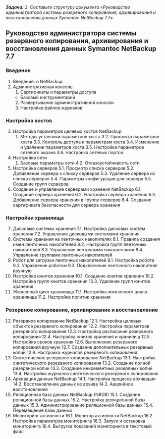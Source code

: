 **_Задача:_** *2. Составьте структуру документа «Руководство администратора системы резервного копирования, архивирования и восстановления данных Symantec NetBackup 7.7».*

## Руководство администратора системы резервного копирования, архивирования и восстановления данных Symantec NetBackup 7.7
### Введение
1. Введение: о NetBackup
2. Административная консоль
      1. Сертификаты и параметры доступа
      * Базовый инструментарий
      2. Развертывание административной консоли
      2. Настройка файлов журналов
### Настройка хостов
3. Настройка параметров целевых хостов NetBackup
    1. Методы установки параметров хоста
    3.2. Просмотр параметров хоста
    3.3. Контроль доступа к параметрам хоста
    3.4. Изменение и удаление параметров хоста
    3.5. Настройка параметров сетевого экрана
    3.6. Настройка сетевых портов
4. Настройка сети
    1. Базовые параметры сети
    4.2. Отказоустойчивость сети
5. Настройка серверов
    5.1. Просмотр списка серверов
    5.2. Добавление сервера к списку серверов
    5.3. Удаление сервера из списка серверов
    5.4. Параметры конфигурации для сервера
    5.5. Создание групп серверов
6. Создание и управление серверами хранения NetBackup
    6.1. Создание сервера хранения
    6.2. Настройка сервера хранения
    6.3. Добавление сервера хранения в группу серверов
    6.4. Создание сертификата безопасности для сервера хранения
### Настройки хранилища
7. Дисковые системы хранения
    7.1. Настройка дисковых систем хранения
    7.2. Управление дисковыми системами хранения
8. Системы хранения на ленточных накопителях
    8.1. Правила создания имен ленточных накопителей
    8.2. Настройка групп ленточных накопителей
    8.3. Управление ленточными накопителями
    8.4. Управление группами ленточных накопителей
9. Робот для загрузки ленточных накопителей
    9.1. Настройка робота
    9.2. Управление роботом
    9.3. Подключение ленточного накопителя вручную
10. Настройка юнитов хранения
    10.1. Создание юнитов хранения
    10.2. Настройка групп юнитов хранения
    10.3. Удаление групп юнитов хранения
11. Жизненный цикл хранилища
    11.1. Настройка жизненного цикла хранилища
    11.2. Настройка политик хранения
### Резервное копирование, архивирование и восстановление
12. Резервное копирование NetBackup
    12.1. Настройка целевых объектов резервного копирования
    12.2. Настройка параметров резервного копирования
    12.3. Настройка расписания резервного копирования
    12.4. Настройка юнитов хранения и хранилищ
    12.5. Настройка сроков хранения
    12.6. Выполнение резервного копирования вручную
    12.7. Создание дополнительных резервных копий
    12.8. Настройка журналов резервного копирования
13. Синтетическое резервное копирование NetBackup
    13.1. Настройка синтетического резервного копирования
    13.2. Создание полной резервной копии
    13.3. Создание инкрементных резервных копий
    13.4. Настройка журналов синтетического резервного копирования
14. Архивация данных  NetBackup
    14.1. Настройка процесса архивации
    14.2. Восстановление данных из архива
    14.3. Аварийное восстановление
15. Реляционная база данных NetBackup (NBDB)
    15.1. Создание реляционной базы данных
    15.2. Настройка реляционной базы данных
    15.3. Администрирование реляционной базы данных
    15.4. Перемещение базы данных
16. Мониторинг активности
    16.1. Монитор активности NetBackup
    16.2. Настройка параметров мониторинга
    16.3. Запуск и остановка мониторинга
    16.4. Выгрузка показаний мониторинга в текстовый файл

